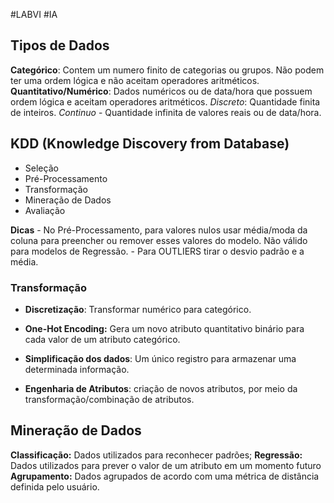 #LABVI #IA

## Tipos de Dados

**Categórico**: Contem um numero finito de categorias ou grupos. Não podem ter uma ordem lógica e não aceitam operadores aritméticos.
**Quantitativo/Numérico**: Dados numéricos ou de data/hora que possuem ordem lógica e aceitam operadores aritméticos.
	*Discreto*: Quantidade finita de inteiros.
	*Continuo* - Quantidade infinita de valores reais ou de data/hora.

## KDD (Knowledge Discovery from Database)

- Seleção
- Pré-Processamento
- Transformação
- Mineração de Dados
- Avaliação

**Dicas**
	- No Pré-Processamento, para valores nulos usar média/moda da coluna para preencher ou remover esses valores do modelo. Não válido para modelos de Regressão.
	- Para OUTLIERS tirar o desvio padrão e a média.

### Transformação

- **Discretização**: Transformar numérico para categórico.
- **One-Hot Encoding:** Gera um novo atributo quantitativo binário para cada valor de um atributo categórico.

- **Simplificação dos dados**: Um único registro para armazenar uma determinada informação.
- **Engenharia de Atributos**: criação de novos atributos, por meio da transformação/combinação de atributos.

## Mineração de Dados

**Classificação:** Dados utilizados para reconhecer padrões;
**Regressão:** Dados utilizados para prever o valor de um atributo em um momento futuro
**Agrupamento:** Dados agrupados de acordo com uma métrica de distância definida pelo usuário.